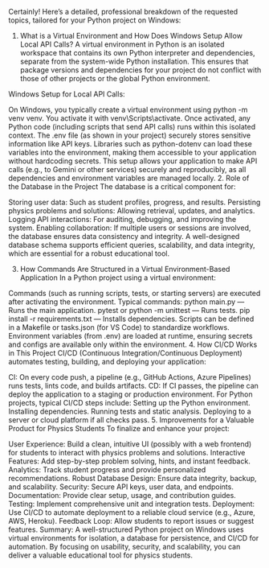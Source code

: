 Certainly! Here’s a detailed, professional breakdown of the requested topics, tailored for your Python project on Windows:

1. What is a Virtual Environment and How Does Windows Setup Allow Local API Calls?
A virtual environment in Python is an isolated workspace that contains its own Python interpreter and dependencies, separate from the system-wide Python installation. This ensures that package versions and dependencies for your project do not conflict with those of other projects or the global Python environment.

Windows Setup for Local API Calls:

On Windows, you typically create a virtual environment using python -m venv venv.
You activate it with venv\Scripts\activate.
Once activated, any Python code (including scripts that send API calls) runs within this isolated context.
The .env file (as shown in your project) securely stores sensitive information like API keys. Libraries such as python-dotenv can load these variables into the environment, making them accessible to your application without hardcoding secrets.
This setup allows your application to make API calls (e.g., to Gemini or other services) securely and reproducibly, as all dependencies and environment variables are managed locally.
2. Role of the Database in the Project
The database is a critical component for:

Storing user data: Such as student profiles, progress, and results.
Persisting physics problems and solutions: Allowing retrieval, updates, and analytics.
Logging API interactions: For auditing, debugging, and improving the system.
Enabling collaboration: If multiple users or sessions are involved, the database ensures data consistency and integrity.
A well-designed database schema supports efficient queries, scalability, and data integrity, which are essential for a robust educational tool.

3. How Commands Are Structured in a Virtual Environment-Based Application
In a Python project using a virtual environment:

Commands (such as running scripts, tests, or starting servers) are executed after activating the environment.
Typical commands:
python main.py — Runs the main application.
pytest or python -m unittest — Runs tests.
pip install -r requirements.txt — Installs dependencies.
Scripts can be defined in a Makefile or tasks.json (for VS Code) to standardize workflows.
Environment variables (from .env) are loaded at runtime, ensuring secrets and configs are available only within the environment.
4. How CI/CD Works in This Project
CI/CD (Continuous Integration/Continuous Deployment) automates testing, building, and deploying your application:

CI: On every code push, a pipeline (e.g., GitHub Actions, Azure Pipelines) runs tests, lints code, and builds artifacts.
CD: If CI passes, the pipeline can deploy the application to a staging or production environment.
For Python projects, typical CI/CD steps include:
Setting up the Python environment.
Installing dependencies.
Running tests and static analysis.
Deploying to a server or cloud platform if all checks pass.
5. Improvements for a Valuable Product for Physics Students
To finalize and enhance your project:

User Experience: Build a clean, intuitive UI (possibly with a web frontend) for students to interact with physics problems and solutions.
Interactive Features: Add step-by-step problem solving, hints, and instant feedback.
Analytics: Track student progress and provide personalized recommendations.
Robust Database Design: Ensure data integrity, backup, and scalability.
Security: Secure API keys, user data, and endpoints.
Documentation: Provide clear setup, usage, and contribution guides.
Testing: Implement comprehensive unit and integration tests.
Deployment: Use CI/CD to automate deployment to a reliable cloud service (e.g., Azure, AWS, Heroku).
Feedback Loop: Allow students to report issues or suggest features.
Summary:
A well-structured Python project on Windows uses virtual environments for isolation, a database for persistence, and CI/CD for automation. By focusing on usability, security, and scalability, you can deliver a valuable educational tool for physics students.